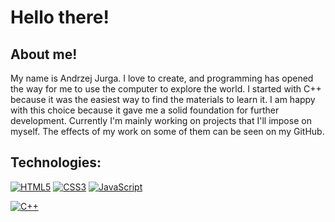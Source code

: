 # Hello there!

## About me!

My name is Andrzej Jurga. I love to create, and programming has opened the way for me to use the computer to explore the world. I started with C++ because it was the easiest way to find the materials to learn it. I am happy with this choice because it gave me a solid foundation for further development. Currently I'm mainly working on projects that I'll impose on myself. The effects of my work on some of them can be seen on my GitHub.

## Technologies:

[![HTML5](https://img.shields.io/badge/-HTML5-E34F26?style=flat-square&logo=html5&logoColor=white)]()
[![CSS3](https://img.shields.io/badge/-CSS3-1572B6?style=flat-square&logo=css3)]()
[![JavaScript](https://img.shields.io/badge/-JavaScript-yellow?style=flat-square&logo=javascript&logoColor=white)]()

[![C++](https://img.shields.io/badge/C++-blue.svg?style=flat&logo=c%2B%2B)]()
